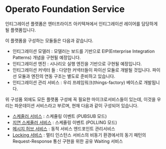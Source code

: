 # Operato Foundation Service

인티그레이션 플랫폼은 엔터프라이즈 아키텍쳐에서 인티그레이션 레이어를 담당하게 될 플랫폼입니다.

이 플랫폼을 구성하는 모듈들은 다음과 같습니다.

- 인티그레이션 모델러 : 모델러는 보드를 기반으로 EIP(Enterprise Integration Patterns) 개념을 구현될 예정입니다.
- 인티그레이션 엔진 : 시나리오 실행 엔진을 기반으로 구현될 예정입니다.
- 인티그레이션 커넥터 들 : 다양한 커넥터들이 파이선 모듈로 개발될 것입니다. 파이선 모듈과 엔진의 연동 구조는 별도로 준비하고 있습니다.
- 인티그레이션 관리 서비스 : 우리 프레임워크(things-factory) 베이스로 개발됩니다.

위 구성품 외에도 모든 플랫폼 구성에 꼭 필요한 마이크로서비스들이 있는데, 이것을 우리는 파운데이션 서비스라고 부르며, 현재 다음과 같이 구성되어 있습니다.

- [스케줄러 서비스](./scheduler-service/README.md) : 스케쥴링 이벤트 (PUBSUB 모드)
- [지연 스케쥴러 서비스](./pending-queue-service/README.md) : 스케쥴링 이벤트 (POLLING 모드)
- [메시지 허브 서비스](./service-broker/README.md) : 동적 서비스 엔드포인트 관리서비스
- [Locking 서비스](./locking-service/README.md) : 멀티 인스턴스 서비스의 비동기 환경에서의 동기 패턴의 Request-Response 통신 구현을 위한 공유 Waiting 서비스
